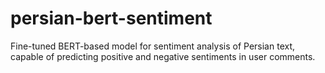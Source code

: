 # persian-bert-sentiment
Fine-tuned BERT-based model for sentiment analysis of Persian text, capable of predicting positive and negative sentiments in user comments.

